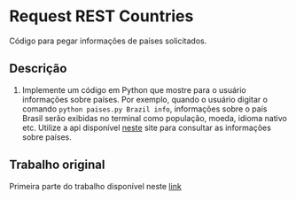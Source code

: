 # Request REST Countries

Código para pegar informações de países solicitados.

## Descrição

1) Implemente um código em Python que mostre para o usuário informações sobre países. Por exemplo, quando o usuário digitar o comando `python paises.py Brazil info`, informações sobre o país Brasil serão exibidas no terminal como população, moeda, idioma nativo etc. Utilize a api disponível [neste](https://restcountries.com) site para consultar as informações sobre países.

## Trabalho original
Primeira parte do trabalho disponível neste [link](https://github.com/matheusdutra0207/Trabalho-1-ling-prog)